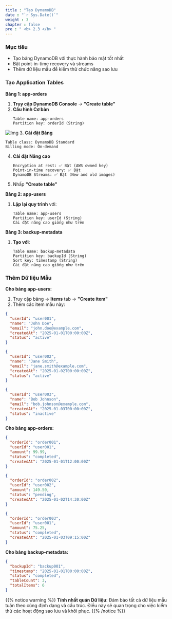 ```yaml
---
title : "Tạo DynamoDB"
date : "`r Sys.Date()`"
weight : 3
chapter : false
pre : " <b> 2.3 </b> "
---
```


### Mục tiêu
- Tạo bảng DynamoDB với thực hành bảo mật tốt nhất
- Bật point-in-time recovery và streams
- Thêm dữ liệu mẫu để kiểm thử chức năng sao lưu

### Tạo Application Tables

**Bảng 1: app-orders**
1. **Truy cập DynamoDB Console** → **"Create table"**
2. **Cấu hình Cơ bản**
   ```
   Table name: app-orders
   Partition key: orderId (String)
   ```
![Img](/images/2.prerequisite/dynamodb1.png)
3. **Cài đặt Bảng**
   ```
   Table class: DynamoDB Standard
   Billing mode: On-demand
   ```
4. **Cài đặt Nâng cao**
   ```
   Encryption at rest: ✅ Bật (AWS owned key)
   Point-in-time recovery: ✅ Bật
   DynamoDB Streams: ✅ Bật (New and old images)
   ```
5. Nhấp **"Create table"**

**Bảng 2: app-users**
1. **Lặp lại quy trình** với:
   ```
   Table name: app-users
   Partition key: userId (String)
   Cài đặt nâng cao giống như trên
   ```

**Bảng 3: backup-metadata**
1. **Tạo với**:
   ```
   Table name: backup-metadata
   Partition key: backupId (String)
   Sort key: timestamp (String)
   Cài đặt nâng cao giống như trên
   ```

### Thêm Dữ liệu Mẫu

**Cho bảng app-users:**
1. Truy cập bảng → **Items** tab → **"Create item"**
2. Thêm các item mẫu này:

```json
{
  "userId": "user001",
  "name": "John Doe",
  "email": "john.doe@example.com",
  "createdAt": "2025-01-01T00:00:00Z",
  "status": "active"
}
```

```json
{
  "userId": "user002", 
  "name": "Jane Smith",
  "email": "jane.smith@example.com",
  "createdAt": "2025-01-02T00:00:00Z",
  "status": "active"
}
```

```json
{
  "userId": "user003",
  "name": "Bob Johnson", 
  "email": "bob.johnson@example.com",
  "createdAt": "2025-01-03T00:00:00Z",
  "status": "inactive"
}
```

**Cho bảng app-orders:**
```json
{
  "orderId": "order001",
  "userId": "user001",
  "amount": 99.99,
  "status": "completed",
  "createdAt": "2025-01-01T12:00:00Z"
}
```

```json
{
  "orderId": "order002",
  "userId": "user002", 
  "amount": 149.50,
  "status": "pending",
  "createdAt": "2025-01-02T14:30:00Z"
}
```

```json
{
  "orderId": "order003",
  "userId": "user001",
  "amount": 75.25,
  "status": "completed", 
  "createdAt": "2025-01-03T09:15:00Z"
}
```

**Cho bảng backup-metadata:**
```json
{
  "backupId": "backup001",
  "timestamp": "2025-01-01T00:00:00Z",
  "status": "completed",
  "tableCount": 3,
  "totalItems": 6
}
```

{{% notice warning %}}
**Tính nhất quán Dữ liệu**: Đảm bảo tất cả dữ liệu mẫu tuân theo cùng định dạng và cấu trúc. Điều này sẽ quan trọng cho việc kiểm thử các hoạt động sao lưu và khôi phục.
{{% /notice %}}
